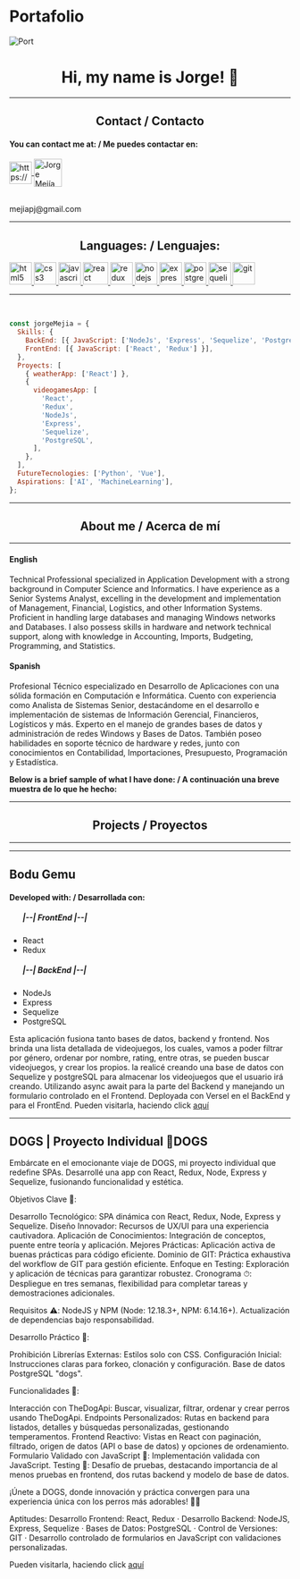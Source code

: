 # Portafolio
![Port](https://www.clarisoft.com/wp-content/uploads/2018/02/reactjs-and-nodejs-development-services.jpg)

<h1 align="center"> Hi, my name is Jorge! 👋 </h1>
<hr/>
<h2 align="center"> Contact / Contacto </h2>

<h4> You can contact me at: / Me puedes contactar en: </h4>

<div>
    <!-- <a href="https://www.linkedin.com/in/felipe-ciro-montoya/">
      <img align="center" src="https://www.vectorlogo.zone/logos/linkedin/linkedin-icon.svg" alt="Felipe Ciro LinkedIn Profile" height="40" width="40" />
      </a> -->
    <a href="https://api.whatsapp.com/send/?phone=51903015235&text&app_absent=0" target="_blank">
        <img align="center" src="https://www.vectorlogo.zone/logos/whatsapp/whatsapp-tile.svg" alt="https://wa.me               /+undefined573003400992?text=Hola%20Alejandro,%20soy%20" height="40" width="40" />
    </a>
    <a href="mailto:mejiapj@gmail.com">
     <img align="center" src="https://www.vectorlogo.zone/logos/gmail/gmail-icon.svg" alt="Jorge Mejía Gmail" height="50" width="50" />
     </a>
<div/>
<br/>
<p><label>mejiapj@gmail.com</label></p>
    
<hr/>
    
<h2 align="center">Languages: / Lenguajes: </h2>
<p align="left">
<a href="https://www.w3.org/html/" target="_blank"> <img src="https://upload.wikimedia.org/wikipedia/commons/thumb/3/38/HTML5_Badge.svg/600px-HTML5_Badge.svg.png" alt="html5" width="40" height="40"/> </a>
<a href="https://www.w3schools.com/css/" target="_blank"> <img src="https://cdn4.iconfinder.com/data/icons/social-media-logos-6/512/121-css3-512.png" alt="css3" width="40" height="40"/> </a>
<a href="https://developer.mozilla.org/en-US/docs/Web/JavaScript" target="_blank"> <img src="https://upload.wikimedia.org/wikipedia/commons/thumb/9/99/Unofficial_JavaScript_logo_2.svg/1024px-Unofficial_JavaScript_logo_2.svg.png" alt="javascript" width="40" height="40"/> </a> 
<a href="https://reactjs.org/" target="_blank"> <img src="https://seeklogo.com/images/R/react-logo-7B3CE81517-seeklogo.com.png" alt="react" width="45" height="40"/> </a> 
<a href="https://redux.js.org" target="_blank"> <img src="https://seeklogo.com/images/R/redux-logo-9CA6836C12-seeklogo.com.png" alt="redux" width="40" height="40"/> </a> 
<a href="https://nodejs.org" target="_blank"> <img src="https://www.vectorlogo.zone/logos/nodejs/nodejs-icon.svg" alt="nodejs" width= "40" height="40"/> </a>
<a href="https://expressjs.com" target="_blank"> <img src="https://www.vectorlogo.zone/logos/expressjs/expressjs-icon.svg" alt="express" width="40" height="40"/> </a> 
<a href="https://www.postgresql.org" target="_blank"> <img src="https://upload.wikimedia.org/wikipedia/commons/thumb/2/29/Postgresql_elephant.svg/1200px-Postgresql_elephant.svg.png" alt="postgresql" width="40" height="40"/> </a> 
<a href="https://sequelize.org" target="_blank"> <img src="https://www.vectorlogo.zone/logos/sequelizejs/sequelizejs-icon.svg" alt="sequelize" width="40" height="40"/> </a>
<a href="https://git-scm.com/" target="_blank"> <img src="https://www.vectorlogo.zone/logos/git-scm/git-scm-icon.svg" alt="git" width="40" height="40"/> </a>

<hr/>
<br/>

```js
const jorgeMejia = {
  Skills: {
    BackEnd: [{ JavaScript: ['NodeJs', 'Express', 'Sequelize', 'PostgreSQL'] }],
    FrontEnd: [{ JavaScript: ['React', 'Redux'] }],
  },
  Proyects: [
    { weatherApp: ['React'] },
    {
      videogamesApp: [
        'React',
        'Redux',
        'NodeJs',
        'Express',
        'Sequelize',
        'PostgreSQL',
      ],
    },
  ],
  FutureTecnologies: ['Python', 'Vue'],
  Aspirations: ['AI', 'MachineLearning'],
};
```

<hr/>
<h2 align="center">About me / Acerca de mí</h2>
<hr/>

<div>
  <h4>English</h4>
  <p>
Technical Professional specialized in Application Development with a strong background in Computer Science and Informatics. I have experience as a Senior Systems Analyst, excelling in the development and implementation of Management, Financial, Logistics, and other Information Systems. Proficient in handling large databases and managing Windows networks and Databases. I also possess skills in hardware and network technical support, along with knowledge in Accounting, Imports, Budgeting, Programming, and Statistics.      
  </p>
</div>

<div>
  <h4>Spanish</h4>
  <p>
Profesional Técnico especializado en Desarrollo de Aplicaciones con una sólida formación en Computación e Informática. Cuento con experiencia como Analista de Sistemas Senior, destacándome en el desarrollo e implementación de sistemas de Información Gerencial, Financieros, Logísticos y más. Experto en el manejo de grandes bases de datos y administración de redes Windows y Bases de Datos. También poseo habilidades en soporte técnico de hardware y redes, junto con conocimientos en Contabilidad, Importaciones, Presupuesto, Programación y Estadística.
  </p>
</div>

<strong> Below is a brief sample of what I have done: / A continuación una breve muestra de lo que he hecho:</strong>

<hr/>
<h2 align="center">Projects / Proyectos</h2>

<hr/>

<!-- <h2> Weather App </h2>
<h4> Developed with: / Desarrollada con: </h4>
<ul>
  <h5>|--| FrontEnd |--|</h5>
    <li>React</li>
</ul>
<p>This was one of my first applications using REACT. In this App I learned how to use react-router-dom, in which you can search for different cities, it will show a short information and when you click on one of them, it will show you a more detailed info. You can also delete a city by means of the X on the corner.
    </p>
<p>Esta fue una de mis primeras aplicaciones utilizando REACT. En esta App aprendí a utilizar react-router-dom, en la que se pueden buscar diferentes ciudades, saldrá una corta información y al darle clic en alguna, le mostrará una info más detallada. Además pueden eliminar una ciudad por medio de la X de la equina.
    </p>
 -->
<hr/>

<h2> Bodu Gemu </h2>

<h4> Developed with: / Desarrollada con: </h4>
<ul>
  <h5>|--| FrontEnd |--|</h5>
    <li>React</li>
    <li>Redux</li>
  <h5>|--| BackEnd |--|</h5>
    <li>NodeJs</li>
    <li>Express</li>
    <li>Sequelize</li>
    <li>PostgreSQL</li>
</ul>
    
Esta aplicación fusiona tanto bases de datos, backend y frontend. Nos brinda una lista detallada de videojuegos, los cuales, vamos a poder filtrar por género, ordenar por nombre, rating, entre otras, se pueden buscar videojuegos, y crear los propios. la realicé creando una base de datos con Sequelize y postgreSQL para almacenar los videojuegos que el usuario irá creando. Utilizando async await para la parte del Backend y manejando un formulario controlado en el Frontend.
Deployada con Versel en el BackEnd y para el FrontEnd. 
Pueden visitarla, haciendo click <a href="https://front-project-board-games.vercel.app">aquí</a>

<hr/>

<h2>DOGS | Proyecto Individual 🐾DOGS</h2>

Embárcate en el emocionante viaje de DOGS, mi proyecto individual que redefine SPAs. Desarrollé una app con React, Redux, Node, Express y Sequelize, fusionando funcionalidad y estética.

Objetivos Clave 🎯:

Desarrollo Tecnológico: SPA dinámica con React, Redux, Node, Express y Sequelize.
Diseño Innovador: Recursos de UX/UI para una experiencia cautivadora.
Aplicación de Conocimientos: Integración de conceptos, puente entre teoría y aplicación.
Mejores Prácticas: Aplicación activa de buenas prácticas para código eficiente.
Dominio de GIT: Práctica exhaustiva del workflow de GIT para gestión eficiente.
Enfoque en Testing: Exploración y aplicación de técnicas para garantizar robustez.
Cronograma ⏱:
Despliegue en tres semanas, flexibilidad para completar tareas y demostraciones adicionales.

Requisitos ⚠️:
NodeJS y NPM (Node: 12.18.3+, NPM: 6.14.16+). Actualización de dependencias bajo responsabilidad.

Desarrollo Práctico 🚀:

Prohibición Librerías Externas: Estilos solo con CSS.
Configuración Inicial: Instrucciones claras para forkeo, clonación y configuración. Base de datos PostgreSQL "dogs".

Funcionalidades 🌟:

Interacción con TheDogApi: Buscar, visualizar, filtrar, ordenar y crear perros usando TheDogApi.
Endpoints Personalizados: Rutas en backend para listados, detalles y búsquedas personalizadas, gestionando temperamentos.
Frontend Reactivo: Vistas en React con paginación, filtrado, origen de datos (API o base de datos) y opciones de ordenamiento.
Formulario Validado con JavaScript 📝: Implementación validada con JavaScript.
Testing 🧪:
Desafío de pruebas, destacando importancia de al menos pruebas en frontend, dos rutas backend y modelo de base de datos.

¡Únete a DOGS, donde innovación y práctica convergen para una experiencia única con los perros más adorables! 🐶🚀

Aptitudes: Desarrollo Frontend: React, Redux · Desarrollo Backend: NodeJS, Express, Sequelize · Bases de Datos: PostgreSQL · Control de Versiones: GIT · Desarrollo controlado de formularios en JavaScript con validaciones personalizadas.

Pueden visitarla, haciendo click <a href="https://pi-dogs-main-client-b5300e5f923a.herokuapp.com">aquí</a>
